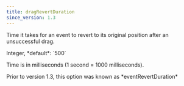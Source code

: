 ```yaml
---
title: dragRevertDuration
since_version: 1.3
---
```


Time it takes for an event to revert to its original position after an unsuccessful drag.

<div class='spec' markdown='1'>
Integer, *default*: `500`
</div>

Time is in milliseconds (1 second = 1000 milliseconds).

<div class='version-info' markdown='1'>
Prior to version 1.3, this option was known as *eventRevertDuration*
</div>
